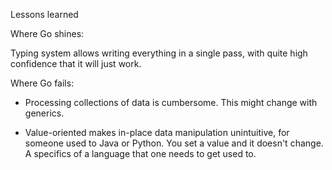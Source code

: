 Lessons learned

Where Go shines:

Typing system allows writing everything in a single pass, with quite high
confidence that it will just work.

Where Go fails:

- Processing collections of data is cumbersome. This might change with
  generics.

- Value-oriented makes in-place data manipulation unintuitive,  for someone
  used to Java or Python. You set a value and it doesn't change. A specifics of
  a language that one needs to get used to.

